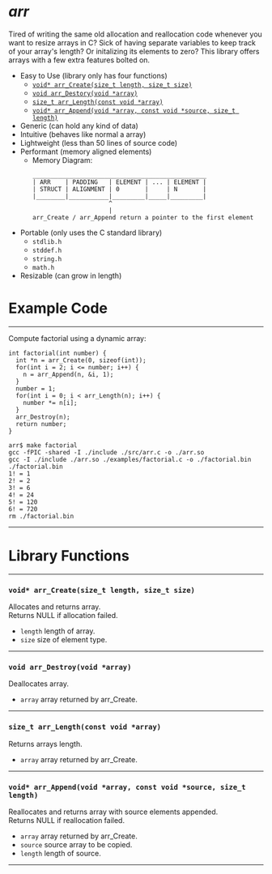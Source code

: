 # ***arr***
Tired of writing the same old allocation and reallocation code whenever you want to resize arrays in C?
Sick of having separate variables to keep track of your array's length?
Or initalizing its elements to zero?
This library offers arrays with a few extra features bolted on.
- Easy to Use (library only has four functions)
  + [```void* arr_Create(size_t length, size_t size)```](#void-arr_createsize_t-length-size_t-size)
  + [```void arr_Destory(void *array)```](#void-arr_destroyvoid-array)
  + [```size_t arr_Length(const void *array)```](#size_t-arr_lengthconst-void-array)
  + [```void* arr_Append(void *array, const void *source, size_t length)```](#void-arr_appendvoid-array-const-void-source-size_t-length)
- Generic (can hold any kind of data)
- Intuitive (behaves like normal a array)
- Lightweight (less than 50 lines of source code)
- Performant (memory aligned elements)
  + Memory Diagram:
    ```
    ________________________________________________
    | ARR    | PADDING   | ELEMENT | ... | ELEMENT |
    | STRUCT | ALIGNMENT | 0       |     | N       |
    |________|___________|_________|_____|_________|
                         ^
                         |
    arr_Create / arr_Append return a pointer to the first element
    ```
- Portable (only uses the C standard library)
  + ```stdlib.h```
  + ```stddef.h```
  + ```string.h```
  + ```math.h```
- Resizable (can grow in length)
# Example Code
---
Compute factorial using a dynamic array:
```
int factorial(int number) {
  int *n = arr_Create(0, sizeof(int));
  for(int i = 2; i <= number; i++) {
    n = arr_Append(n, &i, 1);
  }
  number = 1;
  for(int i = 0; i < arr_Length(n); i++) {
    number *= n[i];
  }
  arr_Destroy(n);
  return number;
}
```
```
arr$ make factorial 
gcc -fPIC -shared -I ./include ./src/arr.c -o ./arr.so
gcc -I ./include ./arr.so ./examples/factorial.c -o ./factorial.bin
./factorial.bin
1! = 1
2! = 2
3! = 6
4! = 24
5! = 120
6! = 720
rm ./factorial.bin
```
---
# Library Functions
---
### ```void* arr_Create(size_t length, size_t size)```
Allocates and returns array.  
Returns NULL if allocation failed.  
- ```length``` length of array.
- ```size``` size of element type.
---
### ```void arr_Destroy(void *array)```
Deallocates array.  
- ```array``` array returned by arr_Create.
---
### ```size_t arr_Length(const void *array)```
Returns arrays length.  
- ```array``` array returned by arr_Create.
---
### ```void* arr_Append(void *array, const void *source, size_t length)```
Reallocates and returns array with source elements appended.  
Returns NULL if reallocation failed.  
- ```array``` array returned by arr_Create.
- ```source``` source array to be copied.
- ```length``` length of source.
---

